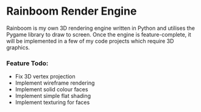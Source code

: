 # Rainboom Render Engine

Rainboom is my own 3D rendering engine written in Python and utilises the Pygame library to draw to screen. Once the engine is feature-complete, it will be implemented in a few of my code projects which require 3D graphics.

### Feature Todo:
 - Fix 3D vertex projection
 - Implement wireframe rendering
 - Implement solid colour faces
 - Implement simple flat shading
 - Implement texturing for faces
